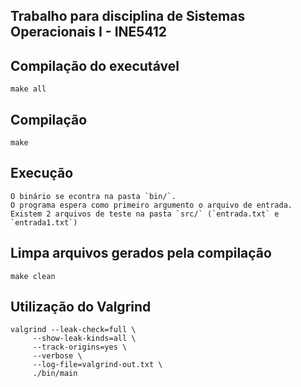 Trabalho para disciplina de Sistemas Operacionais I - INE5412
---

## Compilação do executável
    make all

## Compilação
    make

## Execução
    O binário se econtra na pasta `bin/`.
    O programa espera como primeiro argumento o arquivo de entrada.
    Existem 2 arquivos de teste na pasta `src/` (`entrada.txt` e `entrada1.txt`)

## Limpa arquivos gerados pela compilação
    make clean

## Utilização do Valgrind
    valgrind --leak-check=full \         
         --show-leak-kinds=all \
         --track-origins=yes \
         --verbose \
         --log-file=valgrind-out.txt \
         ./bin/main
